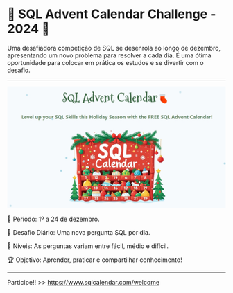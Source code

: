 # 🎄 SQL Advent Calendar Challenge - 2024 🎄

Uma desafiadora competição de SQL se desenrola ao longo de dezembro, apresentando um novo problema para resolver a cada dia. É uma ótima oportunidade para colocar em prática os estudos e se divertir com o desafio.

---------------------------


![Calendar](SQL_Advent_Calendar.jpeg)

📅 Período: 1º a 24 de dezembro.

🎯 Desafio Diário: Uma nova pergunta SQL por dia.

🚦 Níveis: As perguntas variam entre fácil, médio e difícil.

🏆 Objetivo: Aprender, praticar e compartilhar conhecimento!

---------------
Participe!! >> https://www.sqlcalendar.com/welcome
